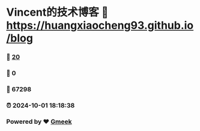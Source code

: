 # Vincent的技术博客 :link: https://huangxiaocheng93.github.io/blog 
### :page_facing_up: [20](https://huangxiaocheng93.github.io/blog/tag.html) 
### :speech_balloon: 0 
### :hibiscus: 67298 
### :alarm_clock: 2024-10-01 18:18:38 
### Powered by :heart: [Gmeek](https://github.com/Meekdai/Gmeek)
